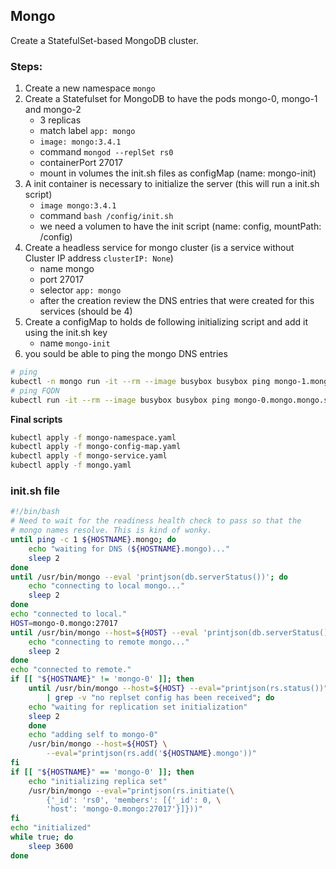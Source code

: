 ## Mongo

Create a StatefulSet-based MongoDB cluster.

### Steps:
1. Create a new namespace `mongo`
2. Create a Statefulset for MongoDB to have the pods mongo-0, mongo-1 and mongo-2
    - 3 replicas
    - match label `app: mongo`
    - `image: mongo:3.4.1`
    - command `mongod --replSet rs0`
    - containerPort 27017
    - mount in volumes the init.sh files as configMap (name: mongo-init)
3. A init container is necessary to initialize the server (this will run a init.sh script)
    - `image mongo:3.4.1`
    - command `bash /config/init.sh`
    - we need a volumen to have the init script (name: config, mountPath: /config)
4. Create a headless service for mongo cluster (is a service without Cluster IP address `clusterIP: None`)
    - name mongo
    - port 27017
    - selector `app: mongo`
    - after the creation review the DNS entries that were created for this services (should be 4)
5. Create a configMap to holds de following initializing script and add it using the init.sh key
    - name `mongo-init`
6. you sould be able to ping the mongo DNS entries

```bash
# ping
kubectl -n mongo run -it --rm --image busybox busybox ping mongo-1.mongo
# ping FQDN
kubectl run -it --rm --image busybox busybox ping mongo-0⁠.mongo⁠.mongo.svc⁠.cluster​.local
```
**Final scripts**
```bash
kubectl apply -f mongo-namespace.yaml
kubectl apply -f mongo-config-map.yaml
kubectl apply -f mongo-service.yaml
kubectl apply -f mongo.yaml
```

### init.sh file
```bash
#!/bin/bash
# Need to wait for the readiness health check to pass so that the
# mongo names resolve. This is kind of wonky.
until ping -c 1 ${HOSTNAME}.mongo; do
    echo "waiting for DNS (${HOSTNAME}.mongo)..."
    sleep 2
done
until /usr/bin/mongo --eval 'printjson(db.serverStatus())'; do
    echo "connecting to local mongo..."
    sleep 2
done
echo "connected to local."
HOST=mongo-0.mongo:27017
until /usr/bin/mongo --host=${HOST} --eval 'printjson(db.serverStatus())'; do
    echo "connecting to remote mongo..."
    sleep 2
done
echo "connected to remote."
if [[ "${HOSTNAME}" != 'mongo-0' ]]; then
    until /usr/bin/mongo --host=${HOST} --eval="printjson(rs.status())" \
        | grep -v "no replset config has been received"; do
    echo "waiting for replication set initialization"
    sleep 2
    done
    echo "adding self to mongo-0"
    /usr/bin/mongo --host=${HOST} \
        --eval="printjson(rs.add('${HOSTNAME}.mongo'))"
fi
if [[ "${HOSTNAME}" == 'mongo-0' ]]; then
    echo "initializing replica set"
    /usr/bin/mongo --eval="printjson(rs.initiate(\
        {'_id': 'rs0', 'members': [{'_id': 0, \
        'host': 'mongo-0.mongo:27017'}]}))"
fi
echo "initialized"
while true; do
    sleep 3600
done
```
